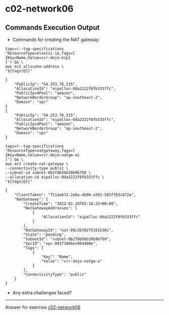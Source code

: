 # c02-network06

## Commands Execution Output

- Commands for creating the NAT gateway:
```
tags=(--tag-specifications                  
'ResourceType=elastic-ip,Tags=[            
{Key=Name,Value=ccr-dojo-eip}     
]') && \
aws ec2 allocate-address \
"${tags[@]}" 

{
    "PublicIp": "54.253.76.215",
    "AllocationId": "eipalloc-0da2222f8fb333ffc",
    "PublicIpv4Pool": "amazon",
    "NetworkBorderGroup": "ap-southeast-2",
    "Domain": "vpc"
}
{
    "PublicIp": "54.253.76.215",
    "AllocationId": "eipalloc-0da2222f8fb333ffc",
    "PublicIpv4Pool": "amazon",
    "NetworkBorderGroup": "ap-southeast-2",
    "Domain": "vpc"
}
```

```
tags=(--tag-specifications                  
'ResourceType=natgateway,Tags=[            
{Key=Name,Value=ccr-dojo-natgw-a}     
]') && \
aws ec2 create-nat-gateway \
--connectivity-type public \
--subnet-id subnet-0b2f8b5bb39b96759 \
--allocation-id eipalloc-0da2222f8fb333ffc \
"${tags[@]}" 

{
    "ClientToken": "f11aeb72-2e6a-4b96-a391-585ff83c872a",
    "NatGateway": {
        "CreateTime": "2022-02-20T03:18:22+00:00",
        "NatGatewayAddresses": [
            {
                "AllocationId": "eipalloc-0da2222f8fb333ffc"
            }
        ],
        "NatGatewayId": "nat-09c3b70275101b301",
        "State": "pending",
        "SubnetId": "subnet-0b2f8b5bb39b96759",
        "VpcId": "vpc-091f1866ec064400e",
        "Tags": [
            {
                "Key": "Name",
                "Value": "ccr-dojo-natgw-a"
            }
        ],
        "ConnectivityType": "public"
    }
}
```

- Any extra challenges faced?


<!-- Don't change anything below this point-->
***
Answer for exercise [c02-network06](https://github.com/devopsacademyau/academy/blob/893381c6f0b69434d9e8597d3d4b1c17f9bc1371/classes/02class/exercises/c02-network06/README.md)